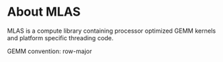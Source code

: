 # About MLAS
MLAS is a compute library containing processor optimized GEMM kernels and platform specific threading code.

GEMM convention: row-major
